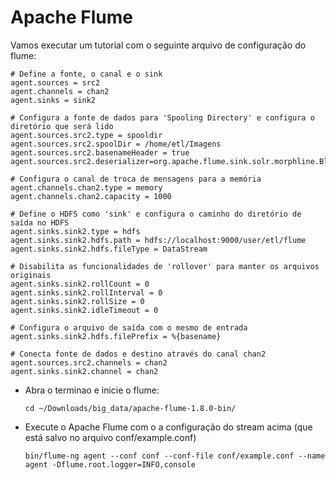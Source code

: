 # Apache Flume

Vamos executar um tutorial com o seguinte arquivo de configuração do flume:

```
# Define a fonte, o canal e o sink
agent.sources = src2
agent.channels = chan2
agent.sinks = sink2

# Configura a fonte de dados para 'Spooling Directory' e configura o diretório que será lido
agent.sources.src2.type = spooldir
agent.sources.src2.spoolDir = /home/etl/Imagens
agent.sources.src2.basenameHeader = true
agent.sources.src2.deserializer=org.apache.flume.sink.solr.morphline.BlobDeserializer$Builder

# Configura o canal de troca de mensagens para a memória
agent.channels.chan2.type = memory
agent.channels.chan2.capacity = 1000

# Define o HDFS como 'sink' e configura o caminho do diretório de saída no HDFS
agent.sinks.sink2.type = hdfs
agent.sinks.sink2.hdfs.path = hdfs://localhost:9000/user/etl/flume
agent.sinks.sink2.hdfs.fileType = DataStream

# Disabilita as funcionalidades de 'rollover' para manter os arquivos originais
agent.sinks.sink2.rollCount = 0
agent.sinks.sink2.rollInterval = 0
agent.sinks.sink2.rollSize = 0
agent.sinks.sink2.idleTimeout = 0

# Configura o arquivo de saída com o mesmo de entrada
agent.sinks.sink2.hdfs.filePrefix = %{basename}

# Conecta fonte de dados e destino através do canal chan2
agent.sources.src2.channels = chan2
agent.sinks.sink2.channel = chan2
```

- Abra o terminao e inicie o flume:
	
	```cd ~/Downloads/big_data/apache-flume-1.8.0-bin/```

- Execute o Apache Flume com o a configuração do stream acima (que está salvo no arquivo conf/example.conf)
	
	```bin/flume-ng agent --conf conf --conf-file conf/example.conf --name agent -Dflume.root.logger=INFO,console```

